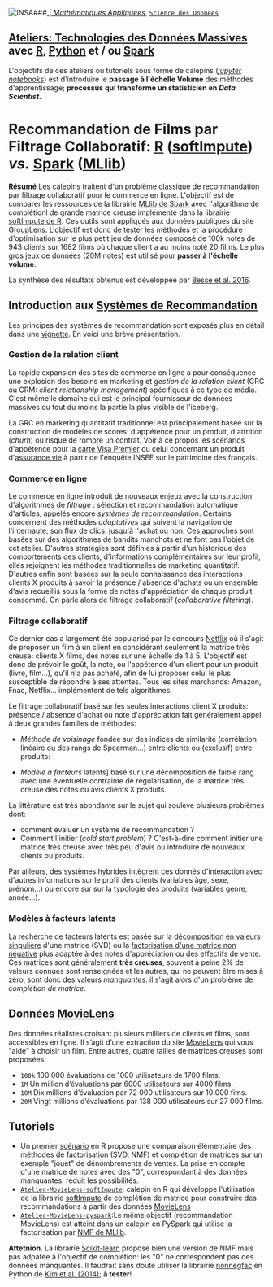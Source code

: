 ###<a href="http://www.insa-toulouse.fr/" ><img src="http://www.math.univ-toulouse.fr/~besse/Wikistat/Images/Logo_INSAvilletoulouse-RVB.png" style="float:left; max-width: 80px; display: inline" alt="INSA"/> |  [*Mathématiques Appliquées*](http://www.math.insa-toulouse.fr/fr/index.html), [`Science des Données`](http://www.math.insa-toulouse.fr/fr/enseignement.html)

## [Ateliers: Technologies des Données Massives](https://github.com/wikistat/Ateliers-Big-Data) avec [R](https://cran.r-project.org/), [Python](https://www.python.org/) et / ou [Spark](href="http://spark.apache.org/)

L'objectifs de ces ateliers ou tutoriels sous forme de calepins ([*jupyter notebooks*](http://jupyter.org/)) est d'introduire le **passage à l'échelle Volume** des méthodes d'apprentissage; **processus qui transforme un statisticien en *Data Scientist*.** 


# Recommandation de Films par Filtrage Collaboratif: [R](https://cran.r-project.org/) ([softImpute](https://cran.r-project.org/web/packages/softImpute/index.html)) *vs.* [Spark](href="http://spark.apache.org/) ([MLlib](http://spark.apache.org/mllib/))

**Résumé** 
Les calepins traitent d'un problème classique de recommandation par filtrage collaboratif pour le commerce en ligne. L'objectif est de comparer les ressources de la librairie [MLlib de Spark]([http://spark.apache.org/docs/latest/api/python/pyspark.mllib.html#pyspark.mllib.recommendation.ALS) avec l'algorithme de complétionl de grande matrice creuse implémenté dans la librairie [softImpute de R](https://cran.r-project.org/web/packages/softImpute/index.html). Ces outils sont appliqués aux données publiques du site [GroupLens](http://grouplens.org/datasets/movielens/). L'objectif est donc de tester les méthodes et la procédure d'optimisation sur le plus petit jeu de données composé de 100k notes  de 943 clients sur 1682 films où chaque client a au moins noté 20 films. Le plus gros jeux de données  (20M notes) est utilisé pour **passer à l'échelle volume**. 

La synthèse des résultats obtenus est développée par [Besse et al. 2016](https://hal.archives-ouvertes.fr/hal-01350099).

## Introduction aux [Systèmes de Recommandation](http://wikistat.fr/pdf/st-m-datSc3-colFil.pdf)
Les principes des systèmes de recommandation sont exposés plus en détail dans une [vignette](http://wikistat.fr/pdf/st-m-datSc3-colFil.pdf). En voici une brève présentation.

### Gestion de la relation client
La rapide expansion des sites de commerce en ligne a pour conséquence une explosion des besoins en marketing et *gestion de la relation client* (GRC ou CRM: *client relationship management*) spécifiques à ce type de média. C'est même le domaine qui est le principal fournisseur de données massives ou tout du moins la partie la plus visible de l'iceberg.

La GRC en marketing quantitatif traditionnel est principalement basée sur la construction de modèles de scores: d'appétence pour un produit, d'attrition (*churn*) ou risque de rompre un contrat. Voir à ce propos les scénarios d'appétence pour la [carte Visa Premier](http://wikistat.fr/pdf/st-scenar-app-visa.pdf) ou celui concernant un produit d'[assurance vie](http://wikistat.fr/pdf/st-scenar-app-patrimoine.pdf) à partir de l'enquête INSEE sur le patrimoine des français.

### Commerce en ligne
Le commerce en ligne introduit de nouveaux enjeux avec la construction d'algorithmes de *filtrage* : sélection et recommandation automatique d'articles, appelés encore *systèmes de recommandation*. Certains concernent des méthodes *adaptatives* qui suivent la navigation de l'internaute, son flux de clics, jusqu'à l'achat ou non. Ces approches sont basées sur des algorithmes de bandits manchots et ne font pas l'objet de cet atelier. D'autres stratégies sont définies à partir d'un historique des comportements des clients, d'informations complémentaires sur leur profil, elles rejoignent les méthodes traditionnelles de marketing quantitatif. D'autres enfin sont basées sur la seule connaissance des interactions clients X produits à savoir la présence / absence d'achats ou un ensemble d'avis recueillis sous la forme de notes d'appréciation de chaque produit consommé. On parle alors de filtrage collaboratif (*collaborative filtering*).

### Filtrage collaboratif
Ce dernier cas a largement été popularisé par le concours [Netflix](http://www.netflixprize.com/) où il s'agit de proposer un film à un client en considérant seulement la matrice très creuse: clients X films, des notes sur une échelle de 1 à 5.  L'objectif est donc de prévoir le goût, la note, ou l'appétence d'un client pour un produit (livre, film...), qu'il n'a pas acheté, afin de lui proposer celui le plus susceptible de répondre à ses attentes. Tous les sites marchands: Amazon, Fnac, Netflix... implémentent de tels algorithmes.

Le filtrage collaboratif basé sur les seules interactions client X produits: présence / absence d'achat ou note d'appréciation  fait généralement appel à deux grandes familles de méthodes:

* *Méthode de voisinage* fondée sur des indices de similarité (corrélation linéaire ou des rangs de Spearman...) entre clients ou (exclusif) entre produits:

* *Modèle à facteurs* latents] basé sur une décomposition de faible rang avec une éventuelle contrainte de régularisation, de la matrice très creuse des notes ou avis clients X produits. 

La littérature est très abondante sur le sujet qui soulève plusieurs problèmes dont:

* comment évaluer un système de recommandation ? 
* Comment l'initier (*cold start problem*) ? C'est-à-dire comment initier une matrice très creuse avec très peu d'avis ou introduire de nouveaux clients ou produits.



Par ailleurs, des systèmes hybrides intègrent ces donnés d'interaction avec d'autres informations sur le profil des clients (variables âge, sexe, prénom...) ou encore sur  sur la typologie des produits (variables genre, année...).

### Modèles à facteurs latents
La recherche de facteurs latents est basée sur la [décomposition en valeurs singulière](http://wikistat.fr/pdf/st-m-explo-alglin.pdf) d'une matrice (SVD) ou la [factorisation d'une matrice non négative](http://wikistat.fr/pdf/st-m-explo-nmf.pdf) plus adaptée à des notes d'appréciation ou des effectifs de vente. Ces matrices sont généralement **très creuses**, souvent à peine 2% de valeurs connues sont renseignées et les autres, qui ne peuvent être mises à zéro, sont donc des valeurs *manquantes*.  il s'agit alors d'un problème de *complétion de matrice*.

## Données [MovieLens](http://grouplens.org/datasets/movielens/)
Des données réalistes croisant plusieurs milliers de clients et films, sont accessibles en ligne. Il s’agit d’une extraction du site [MovieLens](http://grouplens.org/datasets/movielens/) qui vous "aide" à choisir un film. Entre autres, quatre tailles de matrices creuses sont proposées:

- `100k` 100 000 évaluations de 1000 utilisateurs de 1700 films.
- `1M` Un million d’évaluations par 6000 utilisateurs sur 4000 films.
- `10M` Dix millions d’évaluation par 72 000 utilisateurs sur 10 000 fims.
- `20M` Vingt millions d’évaluations par 138 000 utilisateurs sur 27 000 films.

## Tutoriels
- Un premier [scénario](http://wikistat.fr/pdf/st-scenar-explo7-nmf.pdf) en R propose une comparaison élémentaire des méthodes de factorisation (SVD, NMF) et complétion de matrices sur un exemple "jouet" de dénombrements de ventes. La prise en compte d'une matrice de notes avec des "0", correspondant à des données manquantes, réduit les possibilités.
- [`Atelier-MovieLens-softImpute`](https://github.com/wikistat/Ateliers-Big-Data/blob/master/3-MovieLens/Atelier-MovieLens-softImpute.ipynb): calepin en R  qui développe l'utilisation de la librairie [softImpute]()  de complétion de matrice pour construire des recommandations à partir des données [MovieLens](http://grouplens.org/datasets/movielens/)
- [`Atelier-MovieLens-pyspark`](https://github.com/wikistat/Ateliers-Big-Data/blob/master/3-MovieLens/Atelier-MovieLens-pyspark.ipynb):Le même objectif (recommandation MovieLens) est atteint dans un calepin en PySpark qui utilise la factorisation par [NMF de MLlib](http://spark.apache.org/docs/latest/mllib-collaborative-filtering.html). 

**Attetnion**. La librairie [Scikit-learn](http://scikit-learn.org/stable/modules/decomposition.html#nmf) propose bien une version de NMF mais pas adpatée à l'objectif de complétion: les "0" ne correspondent pas des données manquantes. Il faudrait sans doute utiliser la librairie [nonnegfac](https://github.com/kimjingu/nonnegfac-python) en Python  de [Kim et al. (2014)](http://link.springer.com/content/pdf/10.1007%2Fs10898-013-0035-4.pdf); **à tester**!